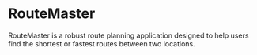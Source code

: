 # RouteMaster
RouteMaster is a robust route planning application designed to help users find the shortest or fastest routes between two locations. 
